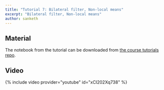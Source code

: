 ```yaml
---
title: "Tutorial 7: Bilateral filter, Non-local means"
excerpt: "Bilateral filter, Non-local means"
author: sanketh
---
```


## Material

The notebook from the tutorial can be downloaded from
[the course tutorials repo](https://github.com/vistalab-technion/cs236860-tutorials).


## Video

{% include video provider="youtube" id="xCI202Xq738" %}
